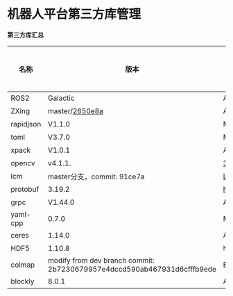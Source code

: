 # **机器人平台第三方库管理**

**第三方库汇总**

| 名称      | 版本                                                         | License                                                      | 是否修改 |
| --------- | ------------------------------------------------------------ | ------------------------------------------------------------ | -------- |
| ROS2      | Galactic                                                     | Apache 2.0                                                   | 否       |
| ZXing     | master/[2650e8a](https://github.com/liangxiaowei00/zxing-cpp/commit/2650e8a318e28eaeb246ee636909e637376de924) | Apache License2.0                                            | 是       |
| rapidjson | V1.1.0                                                       | MIT                                                          | 否       |
| toml      | V3.7.0                                                       | MIT                                                          | 否       |
| xpack     | V1.0.1                                                       | Apache License2.0                                            | 否       |
| opencv    | v4.1.1.                                                      | [3-clause BSD license](https://github.com/opencv/opencv/blob/4.4.0/LICENSE). | 否       |
| lcm       | master分支，commit: 91ce7a                                   | [ LGPL-2.1 License ](https://github.com/lcm-proj/lcm/blob/master/COPYING) | 否       |
| protobuf  | 3.19.2                                                       | https://github.com/protocolbuffers/protobuf/blob/main/LICENSE                                         | 否       |
| grpc      | V1.44.0                                                      | Apache License2.0                                            | 否       |
| yaml-cpp  | 0.7.0                                                        | MIT                                                          | 否       |
| ceres     | 1.14.0                                                       | Apache-2.0                                                   | 否       |
| HDF5      | 1.10.8                                                       | `https://github.com/HDFGroup/hdf5`                           | 否       |
| colmap    | modify from dev branch   commit: 2b7230679957e4dccd590ab467931d6cfffb9ede | BSD                                                          | 是       |
| blockly   | 8.0.1                                                        | Apache License2.0                                            | 是       |
